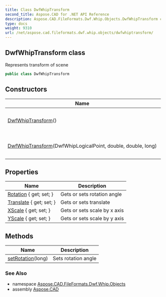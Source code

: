 ```yaml
---
title: Class DwfWhipTransform
second_title: Aspose.CAD for .NET API Reference
description: Aspose.CAD.FileFormats.Dwf.Whip.Objects.DwfWhipTransform class. Represents transform of scene
type: docs
weight: 9310
url: /net/aspose.cad.fileformats.dwf.whip.objects/dwfwhiptransform/
---
```

## DwfWhipTransform class

Represents transform of scene

```csharp
public class DwfWhipTransform
```

## Constructors

| Name | Description |
| --- | --- |
| [DwfWhipTransform](dwfwhiptransform/#constructor)() | Initializes a new instance of the `DwfWhipTransform` class |
| [DwfWhipTransform](dwfwhiptransform/#constructor_1)(DwfWhipLogicalPoint, double, double, long) | Initializes a new instance of the `DwfWhipTransform` class |

## Properties

| Name | Description |
| --- | --- |
| [Rotation](../../aspose.cad.fileformats.dwf.whip.objects/dwfwhiptransform/rotation/) { get; set; } | Gets or sets rotation angle |
| [Translate](../../aspose.cad.fileformats.dwf.whip.objects/dwfwhiptransform/translate/) { get; set; } | Gets or sets translate |
| [XScale](../../aspose.cad.fileformats.dwf.whip.objects/dwfwhiptransform/xscale/) { get; set; } | Gets or sets scale by x axis |
| [YScale](../../aspose.cad.fileformats.dwf.whip.objects/dwfwhiptransform/yscale/) { get; set; } | Gets or sets scale by y axis |

## Methods

| Name | Description |
| --- | --- |
| [setRotation](../../aspose.cad.fileformats.dwf.whip.objects/dwfwhiptransform/setrotation/)(long) | Sets rotation angle |

### See Also

* namespace [Aspose.CAD.FileFormats.Dwf.Whip.Objects](../../aspose.cad.fileformats.dwf.whip.objects/)
* assembly [Aspose.CAD](../../)


